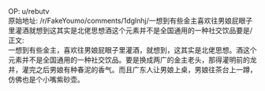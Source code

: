 
OP: u/rebutv  
原始地址: /r/FakeYoumo/comments/1dglnhj/一想到有些金主喜欢往男娘屁眼子里灌酒就想到这其实是北佬思想酒这个元素并不是全国通用的一种社交饮品要是/  
正文:  
一想到有些金主，喜欢往男娘屁眼子里灌酒，就想到，这其实是北佬思想。酒这个元素并不是全国通用的一种社交饮品。要是换成两广的金主老头，那得灌明前的龙井，灌完之后男娘有种春泥的香气。而且广东人让男娘上桌，男娘往茶台上一蹲，仿佛也是个小嘴紫砂壶。  

